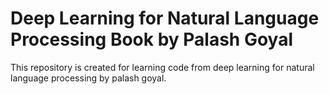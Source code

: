 # Deep Learning for Natural Language Processing Book by Palash Goyal
This repository is created for learning code from deep learning for natural language processing by palash goyal.
